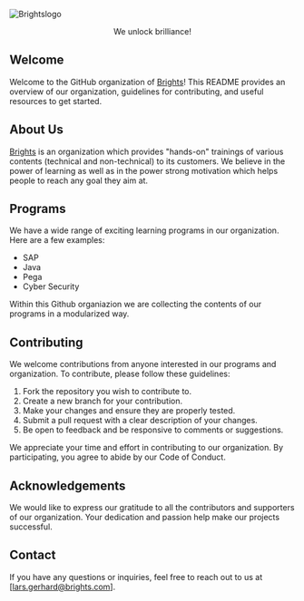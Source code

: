 ![Brightslogo](https://brights.com/Main_logotype_white_RGB_new.svg)

<center>We unlock brilliance!</center>

## Welcome
Welcome to the GitHub organization of [Brights](https://www.brights.com)!
This README provides an overview of our organization, guidelines for contributing, and useful resources to get started.

## About Us
[Brights](https://www.brights.com) is an organization which provides "hands-on" trainings of various contents (technical and non-technical) to its customers. We believe in the power of learning as well as
in the power strong motivation which helps people to reach any goal they aim at.

## Programs
We have a wide range of exciting learning programs in our organization. Here are a few examples:
* SAP
* Java
* Pega
* Cyber Security

Within this Github organiazion we are collecting the contents of our programs in a modularized way.

## Contributing
We welcome contributions from anyone interested in our programs and organization. To contribute, please follow these guidelines:
1. Fork the repository you wish to contribute to.
2. Create a new branch for your contribution.
3. Make your changes and ensure they are properly tested.
4. Submit a pull request with a clear description of your changes.
5. Be open to feedback and be responsive to comments or suggestions.

We appreciate your time and effort in contributing to our organization. By participating, you agree to abide by our Code of Conduct.

## Acknowledgements
We would like to express our gratitude to all the contributors and supporters of our organization. Your dedication and passion help make our projects successful.

## Contact
If you have any questions or inquiries, feel free to reach out to us at [lars.gerhard@brights.com].
